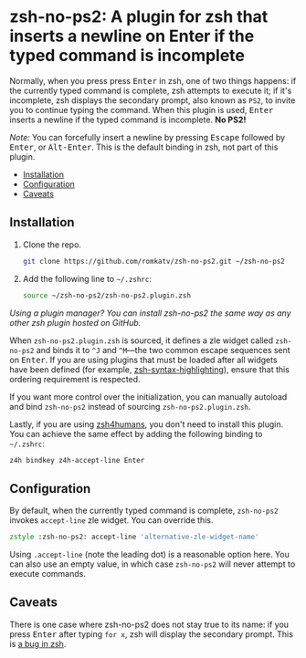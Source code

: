 # zsh-no-ps2: A plugin for zsh that inserts a newline on Enter if the typed command is incomplete

Normally, when you press press <kbd>Enter</kbd> in zsh, one of two things
happens: if the currently typed command is complete, zsh attempts to execute it;
if it's incomplete, zsh displays the secondary prompt, also known as `PS2`, to
invite you to continue typing the command. When this plugin is used,
<kbd>Enter</kbd> inserts a newline if the typed command is incomplete.
**No PS2!**

*Note:* You can forcefully insert a newline by pressing <kbd>Escape</kbd>
followed by <kbd>Enter</kbd>, or <kbd>Alt-Enter</kbd>. This is the default
binding in zsh, not part of this plugin.

- [Installation](#installation)
- [Configuration](#configuration)
- [Caveats](#caveats)

## Installation

1. Clone the repo.
   ```zsh
   git clone https://github.com/romkatv/zsh-no-ps2.git ~/zsh-no-ps2
   ```
2. Add the following line to `~/.zshrc`:
   ```zsh
   source ~/zsh-no-ps2/zsh-no-ps2.plugin.zsh
   ```

*Using a plugin manager? You can install zsh-no-ps2 the same way as any other
zsh plugin hosted on GitHub.*

When `zsh-no-ps2.plugin.zsh` is sourced, it defines a zle widget called
`zsh-no-ps2` and binds it to `^J` and `^M`—the two common escape sequences
sent on <kbd>Enter</kbd>. If you are using plugins that must be loaded after all
widgets have been defined (for example, [zsh-syntax-highlighting](
  https://github.com/zsh-users/zsh-syntax-highlighting)), ensure that this
ordering requirement is respected.

If you want more control over the initialization, you can manually autoload and
bind `zsh-no-ps2` instead of sourcing `zsh-no-ps2.plugin.zsh`.

Lastly, if you are using [zsh4humans](https://github.com/romkatv/zsh4humans),
you don't need to install this plugin. You can achieve the same effect by adding
the following binding to `~/.zshrc`:

```zsh
z4h bindkey z4h-accept-line Enter
```

## Configuration

By default, when the currently typed command is complete, `zsh-no-ps2` invokes
`accept-line` zle widget. You can override this.

```zsh
zstyle :zsh-no-ps2: accept-line 'alternative-zle-widget-name'
```

Using `.accept-line` (note the leading dot) is a reasonable option here. You can
also use an empty value, in which case `zsh-no-ps2` will never attempt to
execute commands.

## Caveats

There is one case where zsh-no-ps2 does not stay true to its name: if you press
<kbd>Enter</kbd> after typing `for x`, zsh will display the secondary prompt.
This is [a bug in zsh](https://www.zsh.org/mla/users/2023/msg00468.html).
